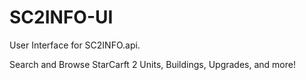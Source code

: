 # SC2INFO-UI

User Interface for SC2INFO.api.

Search and Browse StarCarft 2 Units, Buildings, Upgrades, and more!